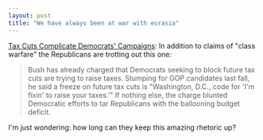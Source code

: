 ```yaml
---
layout: post
title: "We have always been at war with eurasia"
---
```




<a href="http://www.washingtonpost.com/wp-dyn/articles/A12449-2003May19.html?nav=hptoc_p">
Tax Cuts Complicate Democrats' Campaigns</a>: In addition to claims of "class warfare" the Republicans are trotting out this one:

<blockquote>Bush has already charged that Democrats seeking to block future tax cuts are trying to raise taxes. Stumping for GOP candidates last fall, he said a freeze on future tax cuts is "Washington, D.C., code for 'I'm fixin' to raise your taxes.'" If nothing else, the charge blunted Democratic efforts to tar Republicans with the ballooning budget deficit.</blockquote>

<p>I'm just wondering: how long can they keep this amazing rhetoric up?</p>


